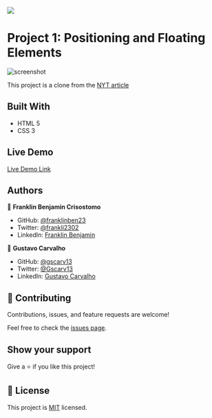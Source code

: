 ![](https://img.shields.io/badge/Microverse-blueviolet)

# Project 1: Positioning and Floating Elements

![screenshot](https://user-images.githubusercontent.com/68623189/100251656-6299d700-2f15-11eb-8504-774e6342aaf6.png)

This project is a clone from the [NYT article](https://www.nytimes.com/2014/03/18/science/space/detection-of-waves-in-space-buttresses-landmark-theory-of-big-bang.html?_r=0)

## Built With

- HTML 5
- CSS 3

## Live Demo

[Live Demo Link](https://franklinben23.github.io/Project-1-posistionoing-and-floating-elements/.)

## Authors

👤 **Franklin Benjamin Crisostomo**

- GitHub: [@franklinben23](https://github.com/franklinben23)
- Twitter: [@frankli2302](https://twitter.com/Frankli2302)
- LinkedIn: [Franklin Benjamin](https://www.linkedin.com/in/franklin-benjamin-a45956136/)

👤 **Gustavo Carvalho**

- GitHub: [@gscarv13](https://github.com/gscarv13)
- Twitter: [@Gscarv13](https://twitter.com/Gscarv13)
- LinkedIn: [Gustavo Carvalho](https://www.linkedin.com/in/gustavo-silva-de-carvalho-72998a156/)

## 🤝 Contributing

Contributions, issues, and feature requests are welcome!

Feel free to check the [issues page](issues/).

## Show your support

Give a ⭐️ if you like this project!

## 📝 License

This project is [MIT](lic.url) licensed.
